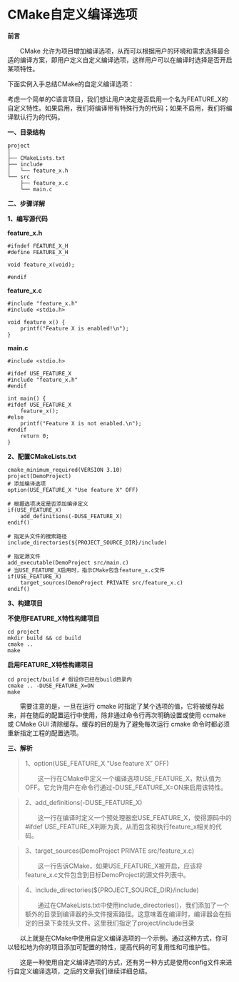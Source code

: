 # CMake自定义编译选项

**前言**

  CMake 允许为项目增加编译选项，从而可以根据用户的环境和需求选择最合适的编译方案，即用户定义自定义编译选项，这样用户可以在编译时选择是否开启某项特性。

下面实例入手总结CMake的自定义编译选项：

  考虑一个简单的C语言项目，我们想让用户决定是否启用一个名为FEATURE_X的自定义特性。如果启用，我们将编译带有特殊行为的代码；如果不启用，我们将编译默认行为的代码。

**一、目录结构**

```
project
│
├── CMakeLists.txt
├── include
│   └── feature_x.h
└── src
    ├── feature_x.c
    └── main.c
```

**二、步骤详解**

**1、编写源代码**

**feature_x.h**

```
#ifndef FEATURE_X_H
#define FEATURE_X_H

void feature_x(void);

#endif
```

**feature_x.c**

```
#include "feature_x.h"
#include <stdio.h>

void feature_x() {
    printf("Feature X is enabled!\n");
}
```

**main.c**

```
#include <stdio.h>

#ifdef USE_FEATURE_X
#include "feature_x.h"
#endif

int main() {
#ifdef USE_FEATURE_X
    feature_x();
#else
    printf("Feature X is not enabled.\n");
#endif
    return 0;
}
```

**2、配置CMakeLists.txt**

```
cmake_minimum_required(VERSION 3.10)
project(DemoProject)
# 添加编译选项
option(USE_FEATURE_X "Use feature X" OFF)

# 根据选项决定是否添加编译定义
if(USE_FEATURE_X)
    add_definitions(-DUSE_FEATURE_X)
endif()

# 指定头文件的搜索路径
include_directories(${PROJECT_SOURCE_DIR}/include)

# 指定源文件
add_executable(DemoProject src/main.c)
# 当USE_FEATURE_X启用时，指示CMake包含feature_x.c文件
if(USE_FEATURE_X)
    target_sources(DemoProject PRIVATE src/feature_x.c)
endif()
```

**3、构建项目**

**不使用FEATURE_X特性构建项目**

```
cd project
mkdir build && cd build
cmake ..
make
```

**启用FEATURE_X特性构建项目**

```
cd project/build # 假设你已经在build目录内
cmake .. -DUSE_FEATURE_X=ON
make
```

  需要注意的是，一旦在运行 cmake 时指定了某个选项的值，它将被缓存起来，并在随后的配置运行中使用，除非通过命令行再次明确设置或使用 ccmake 或 CMake GUI 清除缓存。缓存的目的是为了避免每次运行 cmake 命令时都必须重新指定工程的配置选项。

**三、解析**

> 1、option(USE_FEATURE_X “Use feature X” OFF)
>
>   这一行在CMake中定义一个编译选项USE_FEATURE_X，默认值为OFF。它允许用户在命令行通过-DUSE_FEATURE_X=ON来启用该特性。

> 2、add_definitions(-DUSE_FEATURE_X)
>
>   这一行在编译时定义一个预处理器宏USE_FEATURE_X，使得源码中的#ifdef USE_FEATURE_X判断为真，从而包含和执行feature_x相关的代码。

> 3、target_sources(DemoProject PRIVATE src/feature_x.c)
>
>   这一行告诉CMake，如果USE_FEATURE_X被开启，应该将feature_x.c文件包含到目标DemoProject的源文件列表中。

> 4、include_directories(${PROJECT_SOURCE_DIR}/include)
>
>   通过在CMakeLists.txt中使用include_directories()，我们添加了一个额外的目录到编译器的头文件搜索路径。这意味着在编译时，编译器会在指定的目录下查找头文件。这里我们指定了project/include目录

  以上就是在CMake中使用自定义编译选项的一个示例。通过这种方式，你可以轻松地为你的项目添加可配置的特性，提高代码的可复用性和可维护性。

  这是一种使用自定义编译选项的方式，还有另一种方式是使用config文件来进行自定义编译选项，之后的文章我们继续详细总结。
